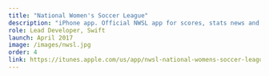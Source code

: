 ```yaml
---
title: "National Women's Soccer League"
description: "iPhone app. Official NWSL app for scores, stats news and live games"
role: Lead Developer, Swift
launch: April 2017
image: /images/nwsl.jpg
order: 4
link: https://itunes.apple.com/us/app/nwsl-national-womens-soccer-league-official-app/id1221577457?mt=8
---
```

